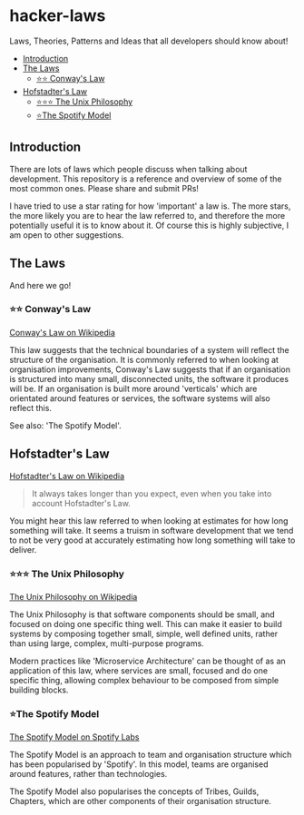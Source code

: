 # hacker-laws

Laws, Theories, Patterns and Ideas that all developers should know about!


<!-- vim-markdown-toc GFM -->

* [Introduction](#introduction)
* [The Laws](#the-laws)
    * [⭐⭐ Conway's Law](#-conways-law)
* [Hofstadter's Law](#hofstadters-law)
    * [⭐⭐⭐ The Unix Philosophy](#-the-unix-philosophy)
    * [⭐The Spotify Model](#the-spotify-model)

<!-- vim-markdown-toc -->

## Introduction

There are lots of laws which people discuss when talking about development. This repository is a reference and overview of some of the most common ones. Please share and submit PRs!

I have tried to use a star rating for how 'important' a law is. The more stars, the more likely you are to hear the law referred to, and therefore the more potentially useful it is to know about it. Of course this is highly subjective, I am open to other suggestions.

## The Laws

And here we go!


### ⭐⭐ Conway's Law

[Conway's Law on Wikipedia](https://en.wikipedia.org/wiki/Conway%27s_law)

This law suggests that the technical boundaries of a system will reflect the structure of the organisation. It is commonly referred to when looking at organisation improvements, Conway's Law suggests that if an organisation is structured into many small, disconnected units, the software it produces will be. If an organisation is built more around 'verticals' which are orientated around features or services, the software systems will also reflect this.

See also: 'The Spotify Model'.

## Hofstadter's Law

[Hofstadter's Law on Wikipedia](https://en.wikipedia.org/wiki/Hofstadter%27s_law)

> It always takes longer than you expect, even when you take into account Hofstadter's Law.

You might hear this law referred to when looking at estimates for how long something will take. It seems a truism in software development that we tend to not be very good at accurately estimating how long something will take to deliver.

### ⭐⭐⭐ The Unix Philosophy

[The Unix Philosophy on Wikipedia](https://en.wikipedia.org/wiki/Unix_philosophy)

The Unix Philosophy is that software components should be small, and focused on doing one specific thing well. This can make it easier to build systems by composing together small, simple, well defined units, rather than using large, complex, multi-purpose programs.

Modern practices like 'Microservice Architecture' can be thought of as an application of this law, where services are small, focused and do one specific thing, allowing complex behaviour to be composed from simple building blocks.

### ⭐The Spotify Model

[The Spotify Model on Spotify Labs](https://labs.spotify.com/2014/03/27/spotify-engineering-culture-part-1/)

The Spotify Model is an approach to team and organisation structure which has been popularised by 'Spotify'. In this model, teams are organised around features, rather than technologies.

The Spotify Model also popularises the concepts of Tribes, Guilds, Chapters, which are other components of their organisation structure.
